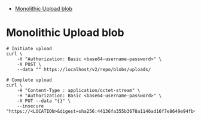 - [Monolithic Upload blob](#monolithic-upload-blob)

# Monolithic Upload blob

```shell
# Initiate upload
curl \
    -H "Authorization: Basic <base64-username-password>" \
    -X POST \
    --data "" https://localhost/v2/repo/blobs/uploads/

# Complete upload
curl \
    -H "Content-Type : application/octet-stream" \
    -H "Authorization: Basic <base64-username-password>" \
    -X PUT --data "{}" \
    --insecure  "https://<LOCATION>&digest=sha256:44136fa355b3678a1146ad16f7e8649e94fb4fc21fe77e8310c060f61caaff8a"
```
